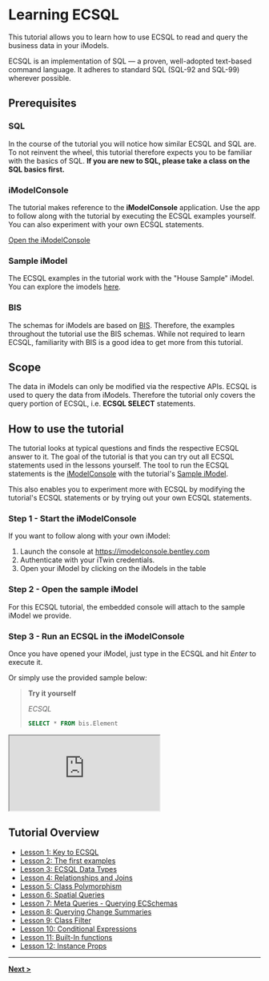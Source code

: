 # Learning ECSQL

This tutorial allows you to learn how to use ECSQL to read and query the business data in your iModels.

ECSQL is an implementation of SQL — a proven, well-adopted text-based command language. It adheres to
standard SQL (SQL-92 and SQL-99) wherever possible.

## Prerequisites

### SQL

In the course of the tutorial you will notice how similar ECSQL and SQL are. To not reinvent the wheel, this tutorial therefore expects you to be familiar with the basics of SQL. **If you are new to SQL, please take a class on the SQL basics first.**

### iModelConsole

The tutorial makes reference to the **iModelConsole** application. Use the app to follow along with the tutorial by executing the ECSQL examples yourself. You can also experiment with your own ECSQL statements.

[Open the iModelConsole](https://imodelconsole.bentley.com/)

### Sample iModel

The ECSQL examples in the tutorial work with the "House Sample" iModel. You can explore the imodels [here](https://itwinjs.org/sample-showcase/).

### BIS

The schemas for iModels are based on [BIS](../../bis/index.md). Therefore, the examples throughout the tutorial use the BIS schemas. While not required to learn ECSQL, familiarity with BIS is a good idea to get more from this tutorial.

## Scope

The data in iModels can only be modified via the respective APIs. ECSQL is used to query the data from iModels. Therefore the tutorial only covers the query portion of ECSQL, i.e. **ECSQL SELECT** statements.

## How to use the tutorial

The tutorial looks at typical questions and finds the respective ECSQL answer to it. The goal of the tutorial is that you can try out all ECSQL statements used in the lessons yourself. The tool to run the ECSQL statements is the [iModelConsole](#imodelconsole) with the tutorial's [Sample iModel](#sample-imodel).

This also enables you to experiment more with ECSQL by modifying the tutorial's ECSQL statements or by trying out your own ECSQL statements.

### Step 1 - Start the iModelConsole

If you want to follow along with your own iModel:

1. Launch the console at <https://imodelconsole.bentley.com>
2. Authenticate with your iTwin credentials.
3. Open your iModel by clicking on the iModels in the table

### Step 2 - Open the sample iModel

For this ECSQL tutorial, the embedded console will attach to the sample iModel we provide.

### Step 3 - Run an ECSQL in the iModelConsole

Once you have opened your iModel, just type in the ECSQL and hit _Enter_ to execute it.

Or simply use the provided sample below:

> **Try it yourself**
>
> _ECSQL_
>
> ```sql
> SELECT * FROM bis.Element
> ```

<iframe class="embedded-console" src="https://imodelconsole.bentley.com/?embedded=true&nosignin=true&imodel=House Sample Bak&query=SELECT * FROM bis.Element"></iframe>

## Tutorial Overview

- [Lesson 1: Key to ECSQL](./KeyToECSQL.md)
- [Lesson 2: The first examples](./FirstExamples.md)
- [Lesson 3: ECSQL Data Types](./ECSQLDataTypes.md)
- [Lesson 4: Relationships and Joins](./Joins.md)
- [Lesson 5: Class Polymorphism](./PolymorphicQueries.md)
- [Lesson 6: Spatial Queries](./SpatialQueries.md)
- [Lesson 7: Meta Queries - Querying ECSchemas](./MetaQueries.md)
- [Lesson 8: Querying Change Summaries](./ChangeSummaryQueries.md)
- [Lesson 9: Class Filter](./ClassFilter.md)
- [Lesson 10: Conditional Expressions](./ConditionalExpr.md)
- [Lesson 11: Built-In functions](./BuiltInFunctions.md)
- [Lesson 12: Instance Props](./InstanceProps.md)

---

[**Next >**](./KeyToECSQL.md)
